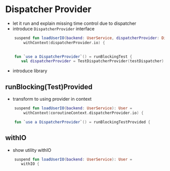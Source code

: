 # Dispatcher Provider

- let it run and explain missing time control due to dispatcher
- introduce `DispatcherProvider` interface
```kotlin
    suspend fun loadUserIO(backend: UserService, dispatcherProvider: DispatcherProvider): User =
        withContext(dispatcherProvider.io) {
   

    fun `use a DispatcherProvider`() = runBlockingTest {
       val dispatcherProvider = TestDispatcherProvider(testDispatcher)
```
- introduce library

## runBlocking(Test)Provided
- transform to using provider in context
```kotlin
    suspend fun loadUserIO(backend: UserService): User =
        withContext(coroutineContext.dispatcherProvider.io) {

    fun `use a DispatcherProvider`() = runBlockingTestProvided {
```

## withIO
- show utility withIO
```kotlin
    suspend fun loadUserIO(backend: UserService): User =
       withIO {
```
